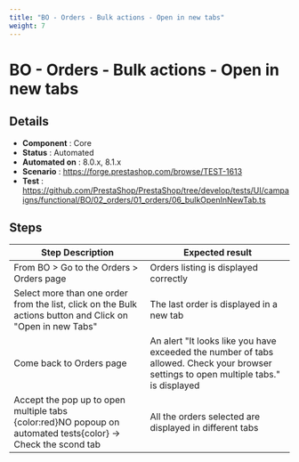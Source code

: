 ```yaml
---
title: "BO - Orders - Bulk actions - Open in new tabs"
weight: 7
---
```


# BO - Orders - Bulk actions - Open in new tabs
## Details
* **Component** : Core
* **Status** : Automated
* **Automated on** : 8.0.x, 8.1.x
* **Scenario** : https://forge.prestashop.com/browse/TEST-1613
* **Test** : https://github.com/PrestaShop/PrestaShop/tree/develop/tests/UI/campaigns/functional/BO/02_orders/01_orders/06_bulkOpenInNewTab.ts

## Steps
| Step Description | Expected result |
| ----- | ----- |
| From BO > Go to the Orders > Orders page | Orders listing is displayed correctly |
| Select more than one order from the list, click on the Bulk actions button and Click on "Open in new Tabs" | The last order is displayed in a new tab |
| Come back to Orders page | An alert "It looks like you have exceeded the number of tabs allowed. Check your browser settings to open multiple tabs." is displayed |
| Accept the pop up to open multiple tabs<br>{color:red}NO popoup on automated tests{color} -> Check the scond tab | All the orders selected are displayed in different tabs |
